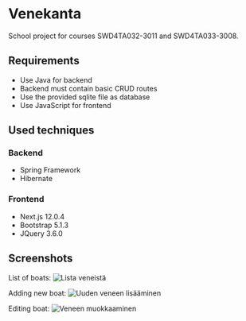 # Venekanta

School project for courses SWD4TA032-3011 and SWD4TA033-3008.

## Requirements

- Use Java for backend
- Backend must contain basic CRUD routes
- Use the provided sqlite file as database
- Use JavaScript for frontend 

## Used techniques

### Backend

- Spring Framework
- Hibernate

### Frontend

- Next.js 12.0.4
- Bootstrap 5.1.3 
- JQuery 3.6.0

## Screenshots

List of boats:
![Lista veneistä](https://i.imgur.com/EvDfIPs.png)

Adding new boat:
![Uuden veneen lisääminen](https://i.imgur.com/shLXjsD.png)

Editing boat:
![Veneen muokkaaminen](https://i.imgur.com/bhyPPno.png)

